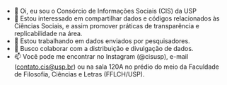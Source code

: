 - 👋 Oi, eu sou o Consórcio de Informações Sociais (CIS) da USP
- 👀 Estou interessado em compartilhar dados e códigos relacionados às Ciências Sociais, e assim promover práticas de transparência e replicabilidade na área.
- 🌱 Estou trabalhando em dados enviados por pesquisadores.
- 💞️ Busco colaborar com a distribuição e divulgação de dados.
- 📫 Você pode me encontrar no Instagram (@cisusp), e-mail (contato.cis@usp.br) ou na sala 120A no prédio do meio da Faculdade de Filosofia, Ciências e Letras (FFLCH/USP).

<!---
cisusp/cisusp is a ✨ special ✨ repository because its `README.md` (this file) appears on your GitHub profile.
You can click the Preview link to take a look at your changes.
--->
